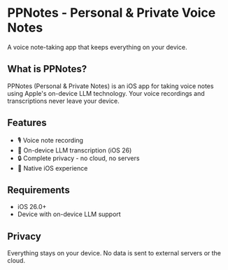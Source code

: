 # PPNotes - Personal & Private Voice Notes

A voice note-taking app that keeps everything on your device.

## What is PPNotes?

PPNotes (Personal & Private Notes) is an iOS app for taking voice notes using Apple's on-device LLM technology. Your voice recordings and transcriptions never leave your device.

## Features

- 🎙️ Voice note recording
- 🤖 On-device LLM transcription (iOS 26)
- 🔒 Complete privacy - no cloud, no servers
- 📱 Native iOS experience

## Requirements

- iOS 26.0+
- Device with on-device LLM support

## Privacy

Everything stays on your device. No data is sent to external servers or the cloud. 
